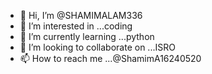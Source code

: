 - 👋 Hi, I’m @SHAMIMALAM336
- 👀 I’m interested in ...coding 
- 🌱 I’m currently learning ...python 
- 💞️ I’m looking to collaborate on ...ISRO
- 📫 How to reach me ...@ShamimA16240520

<!---
SHAMIMALAM336/SHAMIMALAM336 is a ✨ special ✨ repository because its `README.md` (this file) appears on your GitHub profile.
You can click the Preview link to take a look at your changes.
--->
